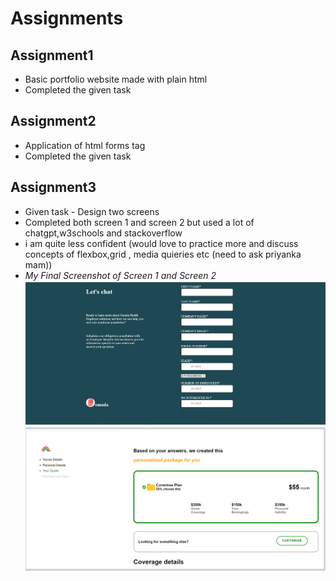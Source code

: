 
# Assignments

## Assignment1
- Basic portfolio website made with plain html
-  Completed the given task 

## Assignment2 
- Application of html forms tag 
- Completed the given task

## Assignment3
- Given task - Design two screens 
- Completed both screen 1 and screen 2 but used a lot of chatgpt,w3schools and stackoverflow
- i am quite less confident (would love to practice more and discuss concepts of flexbox,grid , media quieries etc (need to ask priyanka mam))
- *My Final Screenshot of Screen 1 and Screen 2*
 ![My project Screen one image ](./assignment3/screen1_project_image.png)
 ![My project Screen two image ](./assignment3/Screen_2_project_image.png)
